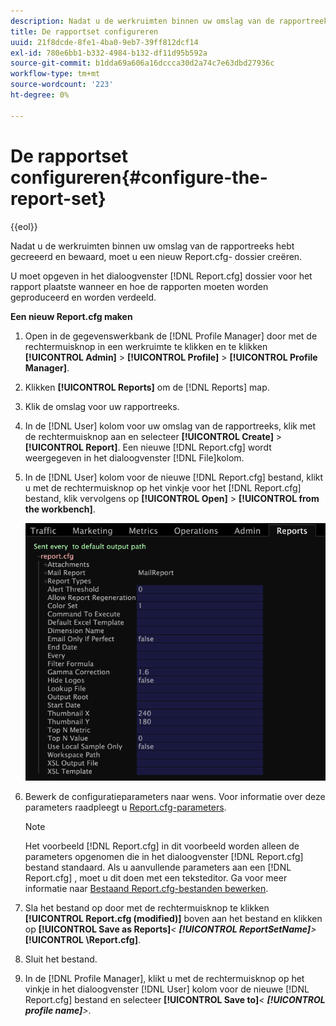 ```yaml
---
description: Nadat u de werkruimten binnen uw omslag van de rapportreeks hebt gecreeerd en bewaard, moet u een nieuw Report.cfg- dossier creëren.
title: De rapportset configureren
uuid: 21f8dcde-8fe1-4ba0-9eb7-39ff812dcf14
exl-id: 780e6bb1-b332-4984-b132-df11d95b592a
source-git-commit: b1dda69a606a16dccca30d2a74c7e63dbd27936c
workflow-type: tm+mt
source-wordcount: '223'
ht-degree: 0%

---
```


# De rapportset configureren{#configure-the-report-set}

{{eol}}

Nadat u de werkruimten binnen uw omslag van de rapportreeks hebt gecreeerd en bewaard, moet u een nieuw Report.cfg- dossier creëren.

U moet opgeven in het dialoogvenster [!DNL Report.cfg] dossier voor het rapport plaatste wanneer en hoe de rapporten moeten worden geproduceerd en worden verdeeld.

**Een nieuw Report.cfg maken**

1. Open in de gegevenswerkbank de [!DNL Profile Manager] door met de rechtermuisknop in een werkruimte te klikken en te klikken **[!UICONTROL Admin]** > **[!UICONTROL Profile]** > **[!UICONTROL Profile Manager]**.
1. Klikken **[!UICONTROL Reports]** om de [!DNL Reports] map.
1. Klik de omslag voor uw rapportreeks.
1. In de [!DNL User] kolom voor uw omslag van de rapportreeks, klik met de rechtermuisknop aan en selecteer **[!UICONTROL Create]** > **[!UICONTROL Report]**. Een nieuwe [!DNL Report.cfg] wordt weergegeven in het dialoogvenster [!DNL File]kolom.
1. In de [!DNL User] kolom voor de nieuwe [!DNL Report.cfg] bestand, klikt u met de rechtermuisknop op het vinkje voor het [!DNL Report.cfg] bestand, klik vervolgens op **[!UICONTROL Open]** > **[!UICONTROL from the workbench]**.

   ![Stapinfo](assets/cfg_reportcfg.png)

1. Bewerk de configuratieparameters naar wens. Voor informatie over deze parameters raadpleegt u [Report.cfg-parameters](../../../../../home/c-rpt-oview/c-rpt-param-ref/c-rpt-param.md#concept-838e59d72d3f4cb29ee15f5c7eb0ceff).

   >[!NOTE]
   >
   >Het voorbeeld [!DNL Report.cfg] in dit voorbeeld worden alleen de parameters opgenomen die in het dialoogvenster [!DNL Report.cfg] bestand standaard. Als u aanvullende parameters aan een [!DNL Report.cfg] , moet u dit doen met een teksteditor. Ga voor meer informatie naar [Bestaand Report.cfg-bestanden bewerken](../../../../../home/c-rpt-oview/c-work-rpt-sets/c-edit-ex-rpt-files/c-edit-ex-rpt-files.md#concept-96fd57159f454defa09bd18655a12887).

1. Sla het bestand op door met de rechtermuisknop te klikken **[!UICONTROL Report.cfg (modified)]** boven aan het bestand en klikken op **[!UICONTROL Save as Reports\]***&lt; **[!UICONTROL ReportSetName]**>***[!UICONTROL \Report.cfg]**.
1. Sluit het bestand.
1. In de [!DNL Profile Manager], klikt u met de rechtermuisknop op het vinkje in het dialoogvenster [!DNL User] kolom voor de nieuwe [!DNL Report.cfg] bestand en selecteer **[!UICONTROL Save to]***&lt; **[!UICONTROL profile name]**>*.
